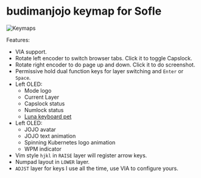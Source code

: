 # budimanjojo keymap for Sofle

![Keymaps](https://budimanjojo.com/images/my-journey-dye-sublimating-pbt-keycap-legends_3.png)

Features:

- VIA support.
- Rotate left encoder to switch browser tabs. Click it to toggle Capslock.
- Rotate right encoder to do page up and down. Click it to do screenshot.
- Permissive hold dual function keys for layer switching and `Enter` or `Space`.
- Left OLED:
  - Mode logo
  - Current Layer
  - Capslock status
  - Numlock status
  - [Luna keyboard pet](https://www.reddit.com/r/olkb/comments/lmtgxc/introducing_luna_the_qmk_keyboard_pet/)
- Left OLED:
  - JOJO avatar
  - JOJO text animation
  - Spinning Kubernetes logo animation
  - WPM indicator
- Vim style `hjkl` in `RAISE` layer will register arrow keys.
- Numpad layout in `LOWER` layer.
- `ADJST` layer for keys I use all the time, use VIA to configure yours.

